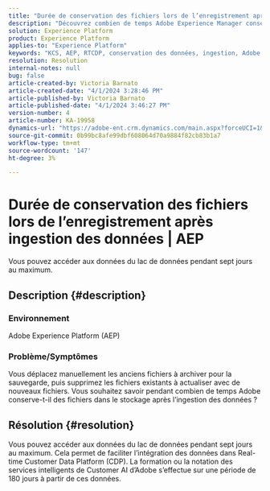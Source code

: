 ```yaml
---
title: "Durée de conservation des fichiers lors de l’enregistrement après ingestion des données | AEP"
description: "Découvrez combien de temps Adobe Experience Manager conserve les fichiers en stockage après l’ingestion des données."
solution: Experience Platform
product: Experience Platform
applies-to: "Experience Platform"
keywords: "KCS, AEP, RTCDP, conservation des données, ingestion, Adobe Experience Platform, Experience Platform, lac de données"
resolution: Resolution
internal-notes: null
bug: false
article-created-by: Victoria Barnato
article-created-date: "4/1/2024 3:28:46 PM"
article-published-by: Victoria Barnato
article-published-date: "4/1/2024 3:46:27 PM"
version-number: 4
article-number: KA-19958
dynamics-url: "https://adobe-ent.crm.dynamics.com/main.aspx?forceUCI=1&pagetype=entityrecord&etn=knowledgearticle&id=d33f0185-3cf0-ee11-904b-6045bd04ed02"
source-git-commit: 0b99bc8afe99dbf608064d70a9884f82cb83b1a7
workflow-type: tm+mt
source-wordcount: '147'
ht-degree: 3%

---
```


# Durée de conservation des fichiers lors de l’enregistrement après ingestion des données | AEP


Vous pouvez accéder aux données du lac de données pendant sept jours au maximum.

## Description {#description}


### <b>Environnement</b>

Adobe Experience Platform (AEP)

### <b>Problème/Symptômes</b>

Vous déplacez manuellement les anciens fichiers à archiver pour la sauvegarde, puis supprimez les fichiers existants à actualiser avec de nouveaux fichiers. Vous souhaitez savoir pendant combien de temps Adobe conserve-t-il des fichiers dans le stockage après l’ingestion des données ?




## Résolution {#resolution}


Vous pouvez accéder aux données du lac de données pendant sept jours au maximum. Cela permet de faciliter l’intégration des données dans Real-time Customer Data Platform (CDP). La formation ou la notation des services intelligents de Customer AI d’Adobe s’effectue sur une période de 180 jours à partir de ces données.
